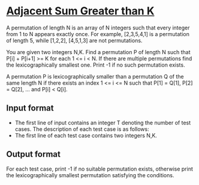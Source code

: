 # [Adjacent Sum Greater than K][link]

A permutation of length N is an array of N integers such that every integer from 1 to N appears exactly once. For example, [2,3,5,4,1] is a permutation of length 5, while [1,2,2], [4,5,1,3] are not permutations.

You are given two integers N,K. Find a permutation P of length N such that P[i] + P[i+1] >= K for each 1 <= i < N. If there are multiple permutations find the lexicographically smallest one. Print -1 if no such permutation exists.

A permutation P is lexicographically smaller than a permutation Q of the same length N if there exists an index 1 <= i <= N such that P[1] = Q[1], P[2] = Q[2], ... and P[i] < Q[i].

## Input format

- The first line of input contains an integer T denoting the number of test cases. The description of each test case is as follows:
- The first line of each test case contains two integers N,K.

## Output format

For each test case, print -1 if no suitable permutation exists, otherwise print the lexicographically smallest permutation satisfying the conditions.

[link]: https://www.hackerearth.com/practice/algorithms/searching/linear-search/practice-problems/algorithm/adjacent-sum-greater-than-k-f41e3ec4/
